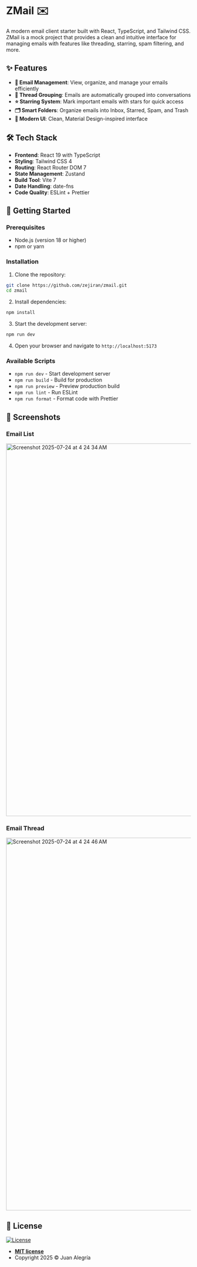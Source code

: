 # ZMail ✉️

A modern email client starter built with React, TypeScript, and Tailwind CSS. ZMail is a mock project that provides a clean and intuitive interface for managing emails with features like threading, starring, spam filtering, and more.

## ✨ Features

- **📧 Email Management**: View, organize, and manage your emails efficiently
- **🧵 Thread Grouping**: Emails are automatically grouped into conversations
- **⭐ Starring System**: Mark important emails with stars for quick access
- **🗂️ Smart Folders**: Organize emails into Inbox, Starred, Spam, and Trash
- **🎨 Modern UI**: Clean, Material Design-inspired interface

## 🛠️ Tech Stack

- **Frontend**: React 19 with TypeScript
- **Styling**: Tailwind CSS 4
- **Routing**: React Router DOM 7
- **State Management**: Zustand
- **Build Tool**: Vite 7
- **Date Handling**: date-fns
- **Code Quality**: ESLint + Prettier

## 🚀 Getting Started

### Prerequisites

- Node.js (version 18 or higher)
- npm or yarn

### Installation

1. Clone the repository:
```bash
git clone https://github.com/zejiran/zmail.git
cd zmail
```

2. Install dependencies:
```bash
npm install
```

3. Start the development server:
```bash
npm run dev
```

4. Open your browser and navigate to `http://localhost:5173`

### Available Scripts

- `npm run dev` - Start development server
- `npm run build` - Build for production
- `npm run preview` - Preview production build
- `npm run lint` - Run ESLint
- `npm run format` - Format code with Prettier

## 📱 Screenshots

### Email List
<img width="1421" height="1016" alt="Screenshot 2025-07-24 at 4 24 34 AM" src="https://github.com/user-attachments/assets/f638ef1e-ce47-419d-9495-8afd8eeeefc0" />

### Email Thread
<img width="1421" height="1016" alt="Screenshot 2025-07-24 at 4 24 46 AM" src="https://github.com/user-attachments/assets/f55e3c67-c4fa-4c5b-b958-3cbba7f9b715" />

## 📝 License

[![License](http://img.shields.io/:license-mit-blue.svg?style=flat-square)](http://badges.mit-license.org)

- **[MIT license](LICENSE)**
- Copyright 2025 © Juan Alegría
